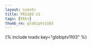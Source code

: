 ```yaml
--- 
layout: sieutv
title: FR1103 s1
tags: [FRtv]
thumb_re: globiptv1103
---
```

{% include tvadv key="globiptv1103" %} 
